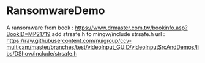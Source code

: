 # RansomwareDemo
A ransomware from book : https://www.drmaster.com.tw/bookinfo.asp?BookID=MP21719
add strsafe.h to mingw/include
strsafe.h url : https://raw.githubusercontent.com/nuigroup/ccv-multicam/master/branches/test/videoInput_GUID/videoInputSrcAndDemos/libs/DShow/Include/strsafe.h